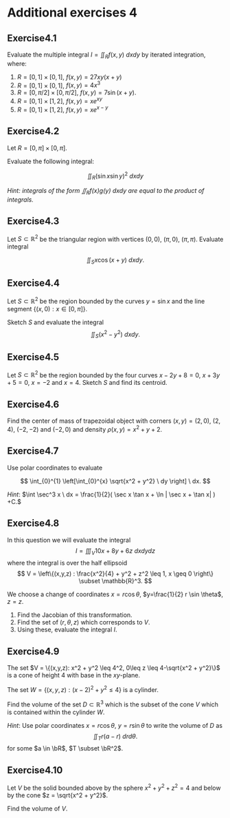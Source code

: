 # Additional exercises 4

<!--@include: notation.md-->


## Exercise

Evaluate the multiple integral $I = \iint_R f(x,y) \ dx dy$ by iterated integration, where:

1. $R = [0,1]\times [0,1]$, $f(x,y) = 27 xy(x+y)$
1. $R = [0,1]\times [0,1]$, $f(x,y) = 4x^3$
2. $R = [0,\pi/2]\times [0,\pi/2]$, $f(x,y) = 7 \sin(x+y)$.
3. $R = [0,1] \times [1,2]$, $f(x,y) = x e^{xy}$
4. $R = [0,1] \times [1,2]$, $f(x,y) = x e^{x-y}$

## Exercise

Let $R=[0,\pi]\times [0,\pi]$.

Evaluate the following  integral:

$$
    \iint_{R} {\left( \sin x  \sin y \right)}^2\ dx dy
$$


_Hint: integrals of the form $\iint_{R} f(x) g(y) \ dx dy$ are equal to the product of integrals._


## Exercise

Let $S\subset \mathbb{R}^2$ be the triangular region with vertices $(0,0)$,  $(\pi,0)$,  $(\pi,\pi)$.
Evaluate  integral

$$ \iint_{S} x \cos(x+y) \ dx dy . $$



## Exercise

Let  $S\subset \mathbb{R}^2$ be the region bounded by the curves $y=\sin x$ and the line segment $\{(x,0) : x\in [0,\pi] \}$.

Sketch $S$ and evaluate the integral
$$\iint_{S} (x^2 - y^2) \ dx dy .$$


## Exercise

Let  $S\subset \mathbb{R}^2$ be the region bounded by the four curves $x-2y+8=0,$ $x+3y+5 =0,$ $x=-2$ and $x=4$.
Sketch $S$ and find its centroid.

## Exercise

Find the center of mass of trapezoidal object with corners $(x,y)=(2,0)$, $(2,4)$, $(-2,-2)$ and $(-2,0)$ and density $\rho(x,y) = x^2 + y + 2$.

## Exercise

Use polar coordinates to evaluate

$$
    \int_{0}^{1}  \left[\int_{0}^{x} \sqrt{x^2 + y^2} \ dy  \right] \ dx.
$$


_Hint_: $\int \sec^3 x \ dx = \frac{1}{2}( \sec x \tan x + \ln | \sec x + \tan x| ) +C.$ 



## Exercise

In this question we will evaluate the integral
$$
    I = \iiint_{V} 10x + 8y + 6z \ dx dy dz
$$
where the integral is over the half ellipsoid
$$
    V = \left\{(x,y,z) : \frac{x^2}{4} + y^2 + z^2 \leq 1, x \geq 0  \right\}   \subset \mathbb{R}^3.
$$

We choose a change of coordinates $x = r \cos \theta$, $y=\frac{1}{2} r \sin \theta$, $z=z$.

1. Find the Jacobian of this transformation.
2. Find the set of $(r,\theta,z)$ which corresponds to $V$.
3. Using these, evaluate the integral $I$.


## Exercise

The set  $V = \{(x,y,z): x^2 + y^2 \leq 4^2, 0\leq z \leq 4-\sqrt{x^2 + y^2}\}$ is a cone of height $4$ with base in the $xy$-plane.

The set  $W = \{(x,y,z): (x-2)^2 + y^2 \leq 4\}$ is a cylinder.

Find the volume of the set $D \subset \mathbb{R}^3$ which is the subset of the cone $V$ which is contained within the cylinder $W$.

_Hint_: Use polar coordinates $x=r\cos \theta$, $y=r\sin \theta$ to write the volume of $D$ as 
$$
    \iint_{T} r( a -r) \ dr d\theta.
$$
for some $a \in \bR$, $T \subset \bR^2$.

## Exercise

Let $V$ be the solid bounded above by the sphere $x^2 + y^2 + z^2 = 4$
and below by the cone
$z = \sqrt{x^2 + y^2}$.

Find the volume of $V$.









<style scoped>
h1 {
    counter-reset: h2
}
h2:after {
    counter-increment: h2;
    content: "4." counter(h2)
}
</style>
